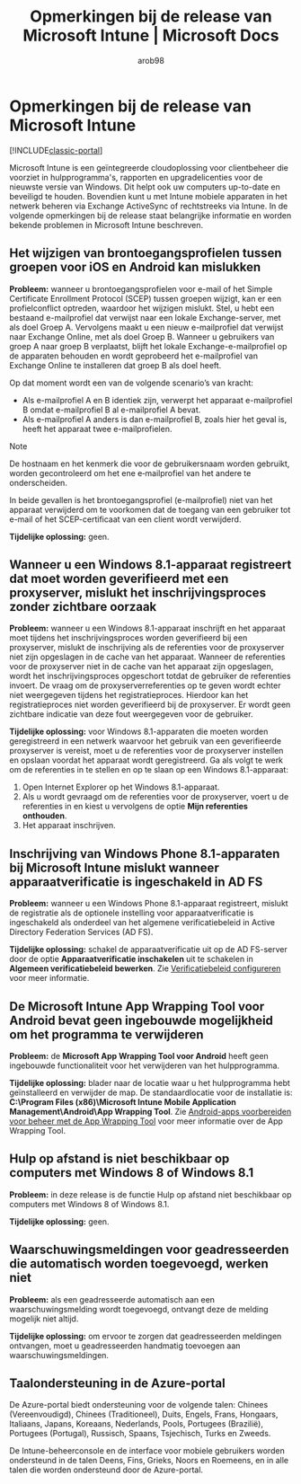 ﻿---
title: Opmerkingen bij de release van Microsoft Intune | Microsoft Docs
description: Opmerkingen bij de Intune-release
keywords: 
author: arob98
ms.author: angrobe
manager: angrobe
ms.date: 03/06/2017
ms.topic: article
ms.prod: 
ms.service: microsoft-intune
ms.technology: 
ms.assetid: db9479b2-582d-4a1a-9fbc-fbfc6c680e6f
ms.reviewer: jeffgilb
ms.suite: ems
ms.custom: intune-classic
translationtype: Human Translation
ms.sourcegitcommit: f0e027d1c63435084c434c591fed7bb71b5c07f2
ms.openlocfilehash: 8369cc039ac1c4c24b29927a96360cd872f8e9bc
ms.lasthandoff: 03/08/2017


---

# <a name="release-notes-for-microsoft-intune"></a>Opmerkingen bij de release van Microsoft Intune

[!INCLUDE[classic-portal](../includes/classic-portal.md)]

Microsoft Intune is een geïntegreerde cloudoplossing voor clientbeheer die voorziet in hulpprogramma's, rapporten en upgradelicenties voor de nieuwste versie van Windows. Dit helpt ook uw computers up-to-date en beveiligd te houden. Bovendien kunt u met Intune mobiele apparaten in het netwerk beheren via Exchange ActiveSync of rechtstreeks via Intune. In de volgende opmerkingen bij de release staat belangrijke informatie en worden bekende problemen in Microsoft Intune beschreven.

<!-- 3-6-17: customer asked if this is still current; Stacie asked Chris Baldwin about it. Chris said it's a Samsung issue, but that he hasn't heard any reports about it for months, so he suggested that I share that with the customer and remove this item from the release notes. I'm only going to comment it out in case it resurfaces.
## Android users can’t send email when conditional access for Exchange Online is implemented

**Issue:** Users running Samsung Android 5.1.1 and later on their devices can't send email when conditional access for Exchange Online has been set up. Samsung acknowledges that the issue is in its built-in email client in Android 5.1.1 and later, and is investigating a fix.

**Workaround 1:** Advise users to use the Outlook app for Android.

**Workaround 2:** To let affected users send email, you can follow these steps:

1. Put each affected user in a security group in the “exempted groups” section of the conditional access policy for Exchange Online.
2. Let the user temporarily sync email on the built-in email client.
3. Remove the affected user from the exempted group, and confirm that the user can now send email.

Microsoft will continue to work closely with Samsung on a fix or additional workarounds.
-->


## <a name="changing-resource-access-profiles-between-groups-for-ios-and-android-might-fail"></a>Het wijzigen van brontoegangsprofielen tussen groepen voor iOS en Android kan mislukken
**Probleem:** wanneer u brontoegangsprofielen voor e-mail of het Simple Certificate Enrollment Protocol (SCEP) tussen groepen wijzigt, kan er een profielconflict optreden, waardoor het wijzigen mislukt. Stel, u hebt een bestaand e-mailprofiel dat verwijst naar een lokale Exchange-server, met als doel Groep A. Vervolgens maakt u een nieuw e-mailprofiel dat verwijst naar Exchange Online, met als doel Groep B. Wanneer u gebruikers van groep A naar groep B verplaatst, blijft het lokale Exchange-e-mailprofiel op de apparaten behouden en wordt geprobeerd het e-mailprofiel van Exchange Online te installeren dat groep B als doel heeft.

Op dat moment wordt een van de volgende scenario’s van kracht: 
* Als e-mailprofiel A en B identiek zijn, verwerpt het apparaat e-mailprofiel B omdat e-mailprofiel B al e-mailprofiel A bevat.
* Als e-mailprofiel A anders is dan e-mailprofiel B, zoals hier het geval is, heeft het apparaat twee e-mailprofielen.

> [!NOTE]
> De hostnaam en het kenmerk die voor de gebruikersnaam worden gebruikt, worden gecontroleerd om het ene e‑mailprofiel van het andere te onderscheiden.

In beide gevallen is het brontoegangsprofiel (e-mailprofiel) niet van het apparaat verwijderd om te voorkomen dat de toegang van een gebruiker tot e-mail of het SCEP-certificaat van een client wordt verwijderd.

**Tijdelijke oplossing:** geen.

## <a name="when-you-enroll-a-windows-81-device-that-must-authenticate-to-a-proxy-server-the-enrollment-process-fails-with-no-visible-cause"></a>Wanneer u een Windows 8.1-apparaat registreert dat moet worden geverifieerd met een proxyserver, mislukt het inschrijvingsproces zonder zichtbare oorzaak
**Probleem:** wanneer u een Windows 8.1-apparaat inschrijft en het apparaat moet tijdens het inschrijvingsproces worden geverifieerd bij een proxyserver, mislukt de inschrijving als de referenties voor de proxyserver niet zijn opgeslagen in de cache van het apparaat. Wanneer de referenties voor de proxyserver niet in de cache van het apparaat zijn opgeslagen, wordt het inschrijvingsproces opgeschort totdat de gebruiker de referenties invoert. De vraag om de proxyserverreferenties op te geven wordt echter niet weergegeven tijdens het registratieproces. Hierdoor kan het registratieproces niet worden geverifieerd bij de proxyserver. Er wordt geen zichtbare indicatie van deze fout weergegeven voor de gebruiker.

**Tijdelijke oplossing:** voor Windows 8.1-apparaten die moeten worden geregistreerd in een netwerk waarvoor het gebruik van een geverifieerde proxyserver is vereist, moet u de referenties voor de proxyserver instellen en opslaan voordat het apparaat wordt geregistreerd. Ga als volgt te werk om de referenties in te stellen en op te slaan op een Windows 8.1-apparaat:

1.  Open Internet Explorer op het Windows 8.1-apparaat.
2.  Als u wordt gevraagd om de referenties voor de proxyserver, voert u de referenties in en kiest u vervolgens de optie **Mijn referenties onthouden**.
3.  Het apparaat inschrijven.

## <a name="windows-phone-81-devices-fail-to-enroll-with-microsoft-intune-when-device-authentication-is-enabled-in-ad-fs"></a>Inschrijving van Windows Phone 8.1-apparaten bij Microsoft Intune mislukt wanneer apparaatverificatie is ingeschakeld in AD FS
**Probleem:** wanneer u een Windows Phone 8.1-apparaat registreert, mislukt de registratie als de optionele instelling voor apparaatverificatie is ingeschakeld als onderdeel van het algemene verificatiebeleid in Active Directory Federation Services (AD FS).

**Tijdelijke oplossing:** schakel de apparaatverificatie uit op de AD FS-server door de optie **Apparaatverificatie inschakelen** uit te schakelen in **Algemeen verificatiebeleid bewerken**. Zie [Verificatiebeleid configureren](http://technet.microsoft.com/library/dn486781.aspx) voor meer informatie.


## <a name="microsoft-intune-app-wrapping-tool-for-android-has-no-built-in-uninstall-capability"></a>De Microsoft Intune App Wrapping Tool voor Android bevat geen ingebouwde mogelijkheid om het programma te verwijderen
**Probleem:** de **Microsoft App Wrapping Tool voor Android** heeft geen ingebouwde functionaliteit voor het verwijderen van het hulpprogramma.

**Tijdelijke oplossing:** blader naar de locatie waar u het hulpprogramma hebt geïnstalleerd en verwijder de map. De standaardlocatie voor de installatie is: **C:\Program Files (x86)\Microsoft Intune Mobile Application Management\Android\App Wrapping Tool**. Zie [Android-apps voorbereiden voor beheer met de App Wrapping Tool](/intune/deploy-use/prepare-android-apps-for-mobile-application-management-with-the-microsoft-intune-app-wrapping-tool) voor meer informatie over de App Wrapping Tool.

## <a name="remote-assistance-is-not-available-on-computers-that-run-windows-8-or-windows-81"></a>Hulp op afstand is niet beschikbaar op computers met Windows 8 of Windows 8.1
**Probleem:** in deze release is de functie Hulp op afstand niet beschikbaar op computers met Windows 8 of Windows 8.1.

**Tijdelijke oplossing:** geen.

## <a name="alert-notifications-for-recipients-that-are-automatically-added-might-not-work"></a>Waarschuwingsmeldingen voor geadresseerden die automatisch worden toegevoegd, werken niet
**Probleem:** als een geadresseerde automatisch aan een waarschuwingsmelding wordt toegevoegd, ontvangt deze de melding mogelijk niet altijd.

**Tijdelijke oplossing:** om ervoor te zorgen dat geadresseerden meldingen ontvangen, moet u geadresseerden handmatig toevoegen aan waarschuwingsmeldingen.

## <a name="language-support-in-the-azure-portal"></a>Taalondersteuning in de Azure-portal
De Azure-portal biedt ondersteuning voor de volgende talen: Chinees (Vereenvoudigd), Chinees (Traditioneel), Duits, Engels, Frans, Hongaars, Italiaans, Japans, Koreaans, Nederlands, Pools, Portugees (Brazilië), Portugees (Portugal), Russisch, Spaans, Tsjechisch, Turks en Zweeds.

De Intune-beheerconsole en de interface voor mobiele gebruikers worden ondersteund in de talen Deens, Fins, Grieks, Noors en Roemeens, en in alle talen die worden ondersteund door de Azure-portal.

